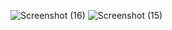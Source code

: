 ![Screenshot (16)](https://github.com/user-attachments/assets/79473931-43bd-4548-b60d-0436e28af89f)
![Screenshot (15)](https://github.com/user-attachments/assets/01591813-e3e7-463e-a267-5edd2814ee41)
